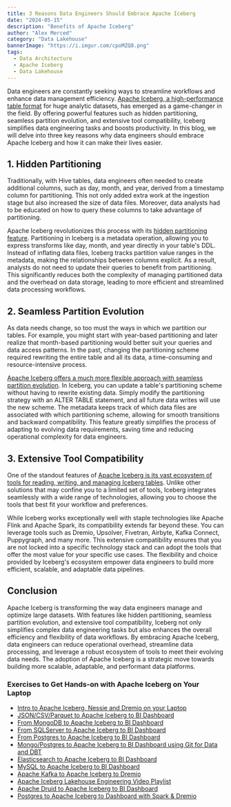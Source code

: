 ```yaml
---
title: 3 Reasons Data Engineers Should Embrace Apache Iceberg
date: "2024-05-15"
description: "Benefits of Apache Iceberg"
author: "Alex Merced"
category: "Data Lakehouse"
bannerImage: "https://i.imgur.com/cpoMZQ8.png"
tags:
  - Data Architecture
  - Apache Iceberg
  - Data Lakehouse
---
```


Data engineers are constantly seeking ways to streamline workflows and enhance data management efficiency. [Apache Iceberg, a high-performance table format](https://www.dremio.com/blog/apache-iceberg-101-your-guide-to-learning-apache-iceberg-concepts-and-practices/) for huge analytic datasets, has emerged as a game-changer in the field. By offering powerful features such as hidden partitioning, seamless partition evolution, and extensive tool compatibility, Iceberg simplifies data engineering tasks and boosts productivity. In this blog, we will delve into three key reasons why data engineers should embrace Apache Iceberg and how it can make their lives easier.

## 1. Hidden Partitioning

Traditionally, with Hive tables, data engineers often needed to create additional columns, such as day, month, and year, derived from a timestamp column for partitioning. This not only added extra work at the ingestion stage but also increased the size of data files. Moreover, data analysts had to be educated on how to query these columns to take advantage of partitioning. 

Apache Iceberg revolutionizes this process with its [hidden partitioning feature](https://www.dremio.com/subsurface/fewer-accidental-full-table-scans-brought-to-you-by-apache-icebergs-hidden-partitioning/). Partitioning in Iceberg is a metadata operation, allowing you to express transforms like day, month, and year directly in your table's DDL. Instead of inflating data files, Iceberg tracks partition value ranges in the metadata, making the relationships between columns explicit. As a result, analysts do not need to update their queries to benefit from partitioning. This significantly reduces both the complexity of managing partitioned data and the overhead on data storage, leading to more efficient and streamlined data processing workflows.

## 2. Seamless Partition Evolution

As data needs change, so too must the ways in which we partition our tables. For example, you might start with year-based partitioning and later realize that month-based partitioning would better suit your queries and data access patterns. In the past, changing the partitioning scheme required rewriting the entire table and all its data, a time-consuming and resource-intensive process.

[Apache Iceberg offers a much more flexible approach with seamless partition evolution](https://www.dremio.com/subsurface/future-proof-partitioning-and-fewer-table-rewrites-with-apache-iceberg/). In Iceberg, you can update a table's partitioning scheme without having to rewrite existing data. Simply modify the partitioning strategy with an ALTER TABLE statement, and all future data writes will use the new scheme. The metadata keeps track of which data files are associated with which partitioning scheme, allowing for smooth transitions and backward compatibility. This feature greatly simplifies the process of adapting to evolving data requirements, saving time and reducing operational complexity for data engineers.

## 3. Extensive Tool Compatibility

One of the standout features of [Apache Iceberg is its vast ecosystem of tools for reading, writing, and managing Iceberg tables](https://www.youtube.com/watch?v=hh7wU9H2jz8&pp=ygUYQXBhY2hlIEljZWJlcmcgZWNvc3lzdGVt). Unlike other solutions that may confine you to a limited set of tools, Iceberg integrates seamlessly with a wide range of technologies, allowing you to choose the tools that best fit your workflow and preferences.

While Iceberg works exceptionally well with staple technologies like Apache Flink and Apache Spark, its compatibility extends far beyond these. You can leverage tools such as Dremio, Upsolver, Fivetran, Airbyte, Kafka Connect, Puppygraph, and many more. This extensive compatibility ensures that you are not locked into a specific technology stack and can adopt the tools that offer the most value for your specific use cases. The flexibility and choice provided by Iceberg's ecosystem empower data engineers to build more efficient, scalable, and adaptable data pipelines.

## Conclusion

Apache Iceberg is transforming the way data engineers manage and optimize large datasets. With features like hidden partitioning, seamless partition evolution, and extensive tool compatibility, Iceberg not only simplifies complex data engineering tasks but also enhances the overall efficiency and flexibility of data workflows. By embracing Apache Iceberg, data engineers can reduce operational overhead, streamline data processing, and leverage a robust ecosystem of tools to meet their evolving data needs. The adoption of Apache Iceberg is a strategic move towards building more scalable, adaptable, and performant data platforms.

### Exercises to Get Hands-on with Apache Iceberg on Your Laptop
- [Intro to Apache Iceberg, Nessie and Dremio on your Laptop](https://bit.ly/am-dremio-lakehouse-laptop)
- [JSON/CSV/Parquet to Apache Iceberg to BI Dashboard](https://bit.ly/am-json-csv-parquet-dremio)
- [From MongoDB to Apache Iceberg to BI Dashboard](https://bit.ly/am-mongodb-dashboard)
- [From SQLServer to Apache Iceberg to BI Dashboard](https://bit.ly/am-sqlserver-dashboard)
- [From Postgres to Apache Iceberg to BI Dashboard](https://bit.ly/am-postgres-to-dashboard)
- [Mongo/Postgres to Apache Iceberg to BI Dashboard using Git for Data and DBT](https://bit.ly/dremio-experience)
- [Elasticsearch to Apache Iceberg to BI Dashboard](https://bit.ly/am-dremio-elastic)
- [MySQL to Apache Iceberg to BI Dashboard](https://bit.ly/am-dremio-mysql-dashboard)
- [Apache Kafka to Apache Iceberg to Dremio](https://bit.ly/am-kafka-connect-dremio)
- [Apache Iceberg Lakehouse Engineering Video Playlist](https://bit.ly/am-iceberg-lakehouse-engineering)
- [Apache Druid to Apache Iceberg to BI Dashboard](https://bit.ly/am-druid-dremio)
- [Postgres to Apache Iceberg to Dashboard with Spark & Dremio](https://bit.ly/end-to-end-de-tutorial)